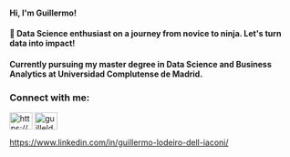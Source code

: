 <h4 align="left">Hi, I'm Guillermo!</h4>
<h4 align="left">🚀 Data Science enthusiast on a journey from novice to ninja. Let's turn data into impact!</h4>

<h4 align="left"> Currently pursuing my master degree in Data Science and Business Analytics at Universidad Complutense de Madrid.

<h3 align="left">Connect with me:</h3>

<p align="left">
<a href="https://www.www.linkedin.com/in/guillermo-lodeiro-dell-iaconi/" target="blank"><img align="center" src="https://raw.githubusercontent.com/rahuldkjain/github-profile-readme-generator/master/src/images/icons/Social/linked-in-alt.svg" alt="https://www.linkedin.com/in/guillermo-lodeiro-dell-iaconi/" height="30" width="40" /></a>
<a href="https://www.hackerrank.com/guilleldas" target="blank"><img align="center" src="https://raw.githubusercontent.com/rahuldkjain/github-profile-readme-generator/master/src/images/icons/Social/hackerrank.svg" alt="guilleldas" height="30" width="40" /></a>
</p>

https://www.linkedin.com/in/guillermo-lodeiro-dell-iaconi/

